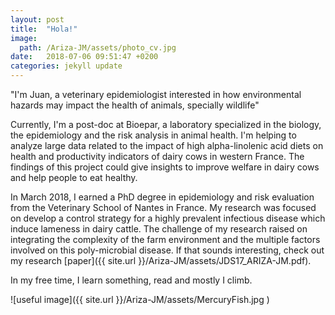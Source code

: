 ```yaml
---
layout: post
title:  "Hola!"
image:
  path: /Ariza-JM/assets/photo_cv.jpg
date:   2018-07-06 09:51:47 +0200
categories: jekyll update
---
```

"I'm Juan, a veterinary epidemiologist interested in how environmental hazards may impact the health of animals, specially wildlife"

Currently, I'm a post-doc at Bioepar, a laboratory specialized in  the biology, the epidemiology and  the risk analysis in animal health. I'm helping to analyze large data related to the impact of high alpha-linolenic acid diets on health and productivity indicators of dairy cows in western France. The findings of this project could give insights to improve welfare in dairy cows and help people to eat healthy.

In March 2018, I earned a PhD degree in epidemiology and risk evaluation from  the Veterinary School of Nantes in France. My research was focused on develop a control strategy for a highly prevalent infectious disease which induce lameness in dairy cattle. The challenge of my research raised on integrating the complexity of the farm environment and the multiple factors involved on this poly-microbial disease. If that sounds interesting, check out my research [paper]({{ site.url }}/Ariza-JM/assets/JDS17_ARIZA-JM.pdf).

In my free time, I learn something, read and mostly I climb.

![useful image]({{  site.url }}/Ariza-JM/assets/MercuryFish.jpg )